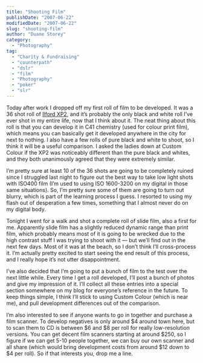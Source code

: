 ```yaml
---
title: "Shooting Film"
publishDate: "2007-06-22"
modifiedDate: "2007-06-22"
slug: "shooting-film"
author: "Duane Storey"
category:
  - "Photography"
tag:
  - "Charity & Fundraising"
  - "counterpath"
  - "dslr"
  - "film"
  - "Photography"
  - "poker"
  - "slr"
---
```


Today after work I dropped off my first roll of film to be developed. It was a 36 shot roll of [Ilford XP2](http://www.photographyreview.com/cat/film/black-and-white-film/ilford/PRD_83279_3119crx.aspx), and it’s probably the only black and white roll I’ve ever shot in my entire life, now that I think about it. The neat thing about this roll is that you can develop it in C41 chemistry (used for colour print film), which means you can basically get it developed anywhere in the city for next to nothing. I also have a few rolls of pure black and white to shoot, so I think it will be a useful comparison. I asked the ladies down at Custom Colour if the XP2 was noticeably different than the pure black and whites, and they both unanimously agreed that they were extremely similar.

I’m pretty sure at least 10 of the 36 shots are going to be completely ruined since I struggled last night to figure out the best way to take low light shots with ISO400 film (I’m used to using ISO 1600-3200 on my digital in those same situations). So, I’m pretty sure some of them are going to turn out blurry, which is part of the learning process I guess. I resorted to using my flash out of desperation a few times, something that I almost never do on my digital body.

Tonight I went for a walk and shot a complete roll of slide film, also a first for me. Apparently slide film has a slightly reduced dynamic range than print film, which probably means most of it is going to be wrecked due to the high contrast stuff I was trying to shoot with it — but we’ll find out in the next few days. Most of it was at the beach, so I don’t think I’ll cross-process it. I’m actually pretty excited to start seeing the end result of this process, and I really hope it’s not utter disappointment.

I’ve also decided that I’m going to put a bunch of film to the test over the next little while. Every time I get a roll developed, I’ll post a bunch of photos and give my impression of it. I’ll collect all these entries into a special section somewhere on my blog for everyone’s reference in the future. To keep things simple, I think I’ll stick to using Custom Colour (which is near me), and pull development differences out of the comparison.

I’m also interested to see if anyone wants to go in together and purchase a film scanner. To develop negatives is only around $4 around town here, but to scan them to CD is between $6 and $8 per roll for really low-resolution versions. You can get decent film scanners starting at around $250, so I figure if we can get 5-10 people together, we can buy our own scanner and all share (which would bring development costs from around $12 down to $4 per roll). So if that interests you, drop me a line.